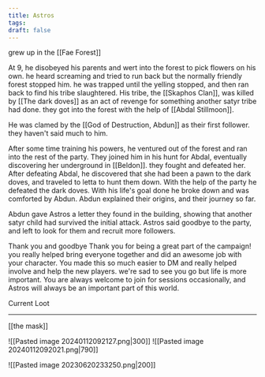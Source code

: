 ```yaml
---
title: Astros
tags: 
draft: false
---
```


grew up in the [[Fae Forest]]

At 9, he disobeyed his parents and wert into the forest to pick flowers on his own. he heard screaming and tried to run back but the normally friendly forest stopped him. he was trapped until the yelling stopped, and then ran back to find his tribe slaughtered. 
His tribe, the [[Skaphos Clan]], was killed by [[The dark doves]] as an act of revenge for something another satyr tribe had done. they got into the forest with the help of [[Abdal Stillmoon]].

He was clamed by the [[God of Destruction, Abdun]] as their first follower. they haven't said much to him.

After some time training his powers, he ventured out of the forest and ran into the rest of the party. They joined him in his hunt for Abdal, eventually discovering her underground in [[Beldon]]. they fought and defeated her.
After defeating Abdal, he discovered that she had been a pawn to the dark doves, and traveled to letta to hunt them down.
With the help of the party he defeated the dark doves. With his life's goal done he broke down and was comforted by Abdun. Abdun explained their origins, and their journey so far. 

Abdun gave Astros a letter they found in the building, showing that another satyr child had survived the initial attack. Astros said goodbye to the party, and left to look for them and recruit more followers.



Thank you and goodbye 
Thank you for being a great part of the campaign! you really helped bring everyone together and did an awesome job with your character. You made this so much easier to DM and really helped involve and help the new players. we're sad to see you go but life is more important. You are always welcome to join for sessions occasionally, and Astros will always be an important part of this world.


Current Loot
____________
 [[the mask]]






![[Pasted image 20240112092127.png|300]] ![[Pasted image 20240112092021.png|790]]


![[Pasted image 20230620233250.png|200]]


